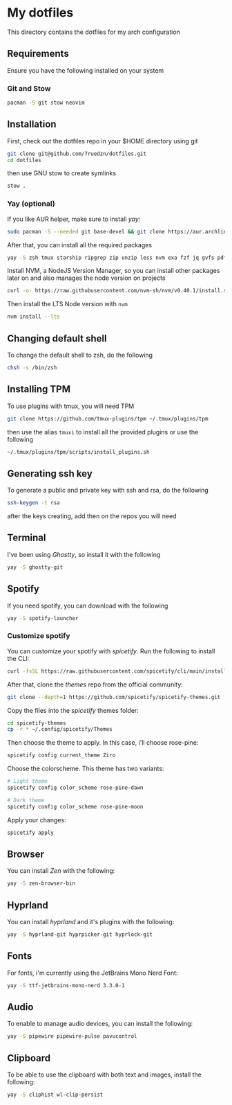 # My dotfiles

This directory contains the dotfiles for my arch configuration

## Requirements

Ensure you have the following installed on your system

### Git and Stow

```sh
pacman -S git stow neovim
```

## Installation

First, check out the dotfiles repo in your $HOME directory using git

```sh
git clone git@github.com/7ruedzn/dotfiles.git
cd dotfiles
```

then use GNU stow to create symlinks

```sh
stow .
```

### Yay (optional)
If you like AUR helper, make sure to install *yay*:
```bash
sudo pacman -S --needed git base-devel && git clone https://aur.archlinux.org/yay.git && cd yay && makepkg -si
```

After that, you can install all the required packages
```sh
yay -S zsh tmux starship ripgrep zip unzip less nvm exa fzf jq gvfs pdfjs openssh zen-browser-bin --noconfirm
```

Install NVM, a NodeJS Version Manager, so you can install other packages later on and also manages the node version on projects
```bash
curl -o- https://raw.githubusercontent.com/nvm-sh/nvm/v0.40.1/install.sh | bash
```

Then install the LTS Node version with `nvm`
```bash
nvm install --lts
```

## Changing default shell

To change the default shell to zsh, do the following

```sh
chsh -s /bin/zsh
````

## Installing TPM

To use plugins with tmux, you will need TPM

```sh
git clone https://github.com/tmux-plugins/tpm ~/.tmux/plugins/tpm
```

then use the alias ```tmuxi``` to install all the provided plugins or use the following

```sh
~/.tmux/plugins/tpm/scripts/install_plugins.sh
```

## Generating ssh key

To generate a public and private key with ssh and rsa, do the following

```sh
ssh-keygen -t rsa
```

after the keys creating, add then on the repos you will need

## Terminal
I've been using *Ghostty*, so install it with the following
```bash
yay -S ghostty-git
```

## Spotify
If you need spotify, you can download with the following
```bash
yay -S spotify-launcher
```
### Customize spotify
You can customize your spotify with *spicetify*. Run the following to install the CLI:
```bash
curl -fsSL https://raw.githubusercontent.com/spicetify/cli/main/install.sh | sh
```
After that, clone the *themes* repo from the official community:
```bash
git clone --depth=1 https://github.com/spicetify/spicetify-themes.git
```
Copy the files into the *spicetify* themes folder:
```bash
cd spicetify-themes
cp -r * ~/.config/spicetify/Themes
```
Then choose the theme to apply. In this case, i'll choose rose-pine:
```bash
spicetify config current_theme Ziro
```
Choose the colorscheme. This theme has two variants:
```bash
# Light theme
spicetify config color_scheme rose-pine-dawn

# Dark theme
spicetify config color_scheme rose-pine-moon
```
Apply your changes:
```bash
spicetify apply
```
## Browser
You can install *Zen* with the following:
```bash
yay -S zen-browser-bin
```
## Hyprland
You can install *hyprland* and it's plugins with the following:
```bash
yay -S hyprland-git hyprpicker-git hyprlock-git
```
## Fonts
For fonts, i'm currently using the JetBrains Mono Nerd Font:
```bash
yay -S ttf-jetbrains-mono-nerd 3.3.0-1
```
## Audio
To enable to manage audio devices, you can install the following:
```bash
yay -S pipewire pipewire-pulse pavucontrol
```
## Clipboard
To be able to use the clipboard with both text and images, install the following:
```bash
yay -S cliphist wl-clip-persist
```

